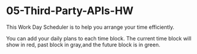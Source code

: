# 05-Third-Party-APIs-HW
This Work Day Scheduler is to help you arrange your time efficiently.

You can add your daily plans to each time block. The current time block will show in red, past block in gray,and the future block is in green. 